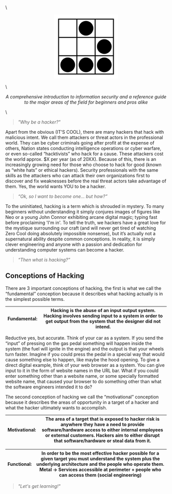 \

<center><img src="./glider.png" alt="drawing" width="200"></center>

\

<center><i>A comprehensive introduction to information security and a reference guide to the major areas of the field for beginners and pros alike</i></center>

\


> *"Why be a hacker?"*

Apart from the obvious (IT’S COOL), there are many hackers that hack with malicious intent. We call them attackers or threat actors in the professional world. They can be cyber criminals going after profit at the expense of others, Nation states conducting intelligence operations or cyber warfare, or even so-called “hacktivists” who hack for a cause. These attackers cost the world approx. $X per year (as of 20XX). Because of this, there is an increasingly growing need for those who choose to hack for good (known as “white hats” or ethical hackers). Security professionals with the same skills as the attackers who can attack their own organizations first to discover and fix weaknesses before the real threat actors take advantage of them. Yes, the world wants YOU to be a hacker.

>*“Ok, so I want to become one… but how?”*

To the uninitiated, hacking is a term which is shrouded in mystery. To many beginners without understanding it simply conjures images of figures like Neo or a young John Connor exhibiting arcane digital magic; typing fast before proclaiming 'I'm in'. To tell the truth, we hackers have a great love for the mystique surrounding our craft (and will never get tired of watching Zero Cool doing absolutely impossible nonsense), but it’s actually not a supernatural ability despite common conceptions. In reality, it is simply clever engineering and anyone with a passion and dedication for understanding computer systems can become a hacker.

>*“Then what is hacking?”*

## Conceptions of Hacking

There are 3 important conceptions of hacking, the first is what we call the “fundamental” conception because it describes what hacking actually is in the simplest possible terms. 

| Fundamental: | Hacking is the abuse of an input output system. Hacking involves sending input to a system in order to get output from the system that the designer did not intend. |
|-------------|-----|

Reductive yes, but accurate. Think of your car as a system. If you send the “input” of pressing on the gas pedal something will happen inside the system (the fuel will ignite in the engine) and the output is that your wheels turn faster. Imagine if you could press the pedal in a special way that would cause something else to happen, like maybe the hood opening. To give a direct digital example, think of your web browser as a system. You can give input to it in the form of website names in the URL bar. What if you could enter something other than a website name, or some specially formatted website name, that caused your browser to do something other than what the software engineers intended it to do?

The second conception of hacking we call the “motivational” conception because it describes the areas of opportunity in a target of a hacker and what the hacker ultimately wants to accomplish. 

| Motivational: | The area of a target that is exposed to hacker risk is anywhere they have a need to provide software/hardware access to either internal employees or external customers. Hackers aim to either disrupt that software/hardware or steal data from it. |
|-------------|-----|


| Functional: | In order to be the most effective hacker possible for a given target you must understand the system plus the underlying architecture and the people who operate them. Metal → Services accessible at perimeter + people who can access them (social engineering) |
|-------------|-----|

>*"Let's get learning!"*